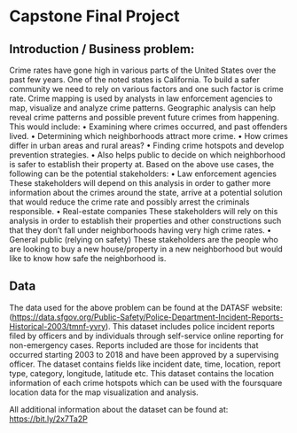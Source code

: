 # Capstone Final Project

## Introduction / Business problem:
Crime rates have gone high in various parts of the United States over the past few years. One of the noted states is California. To build a safer community we need to rely on various factors and one such factor is crime rate. Crime mapping is used by analysts in law enforcement agencies to map, visualize and analyze crime patterns. Geographic analysis can help reveal crime patterns and possible prevent future crimes from happening. 
This would include:
•	Examining where crimes occurred, and past offenders lived. 
•	Determining which neighborhoods attract more crime. 
•	How crimes differ in urban areas and rural areas?
•	Finding crime hotspots and develop prevention strategies.
•	Also helps public to decide on which neighborhood is safer to establish their property at. 
Based on the above use cases, the following can be the potential stakeholders:
•	Law enforcement agencies
These stakeholders will depend on this analysis in order to gather more information about the crimes around the state, arrive at a potential solution that would reduce the crime rate and possibly arrest the criminals responsible. 
•	Real-estate companies
These stakeholders will rely on this analysis in order to establish their properties and other constructions such that they don’t fall under neighborhoods having very high crime rates.
•	General public (relying on safety)
These stakeholders are the people who are looking to buy a new house/property in a new neighborhood but would like to know how safe the neighborhood is.

## Data
The data used for the above problem can be found at the DATASF website:
(https://data.sfgov.org/Public-Safety/Police-Department-Incident-Reports-Historical-2003/tmnf-yvry). 
This dataset includes police incident reports filed by officers and by individuals through self-service online reporting for non-emergency cases. Reports included are those for incidents that occurred starting 2003 to 2018 and have been approved by a supervising officer. The dataset contains fields like incident date, time, location, report type, category, longitude, latitude etc. This dataset contains the location information of each crime hotspots which can be used with the foursquare location data for the map visualization and analysis. 

All additional information about the dataset can be found at: 
https://bit.ly/2x7Ta2P

